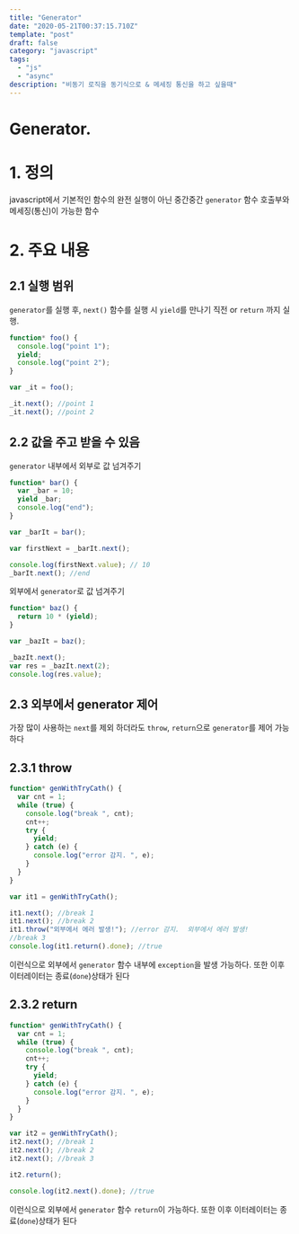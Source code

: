 ```yaml
---
title: "Generator"
date: "2020-05-21T00:37:15.710Z"
template: "post"
draft: false
category: "javascript"
tags:
  - "js"
  - "async"
description: "비동기 로직을 동기식으로 & 메세징 통신을 하고 싶을때"
---
```


# Generator.

# 1. 정의

javascript에서 기본적인 함수의 완전 실행이 아닌 중간중간 `generator` 함수 호출부와 메세징(통신)이 가능한 함수

# 2. 주요 내용

## 2.1 실행 범위

`generator`를 실행 후, `next()` 함수를 실행 시 `yield`를 만나기 직전 or `return` 까지 실행.

```javascript
function* foo() {
  console.log("point 1");
  yield;
  console.log("point 2");
}

var _it = foo();

_it.next(); //point 1
_it.next(); //point 2
```

## 2.2 값을 주고 받을 수 있음

`generator` 내부에서 외부로 값 넘겨주기

```javascript
function* bar() {
  var _bar = 10;
  yield _bar;
  console.log("end");
}

var _barIt = bar();

var firstNext = _barIt.next();

console.log(firstNext.value); // 10
_barIt.next(); //end
```

외부에서 `generator`로 값 넘겨주기

```javascript
function* baz() {
  return 10 * (yield);
}

var _bazIt = baz();

_bazIt.next();
var res = _bazIt.next(2);
console.log(res.value);
```

## 2.3 외부에서 generator 제어

가장 많이 사용하는 `next`를 제외 하더라도 `throw`, `return`으로 `generator`를 제어 가능하다

## 2.3.1 throw

```javascript
function* genWithTryCath() {
  var cnt = 1;
  while (true) {
    console.log("break ", cnt);
    cnt++;
    try {
      yield;
    } catch (e) {
      console.log("error 감지. ", e);
    }
  }
}

var it1 = genWithTryCath();

it1.next(); //break 1
it1.next(); //break 2
it1.throw("외부에서 에러 발생!"); //error 감지.  외부에서 에러 발생!
//break 3
console.log(it1.return().done); //true
```

이런식으로 외부에서 `generator` 함수 내부에 `exception`을 발생 가능하다. 또한 이후 이터레이터는 종료(`done`)상태가 된다

## 2.3.2 return

```javascript
function* genWithTryCath() {
  var cnt = 1;
  while (true) {
    console.log("break ", cnt);
    cnt++;
    try {
      yield;
    } catch (e) {
      console.log("error 감지. ", e);
    }
  }
}

var it2 = genWithTryCath();
it2.next(); //break 1
it2.next(); //break 2
it2.next(); //break 3

it2.return();

console.log(it2.next().done); //true
```

이런식으로 외부에서 `generator` 함수 `return`이 가능하다. 또한 이후 이터레이터는 종료(`done`)상태가 된다
